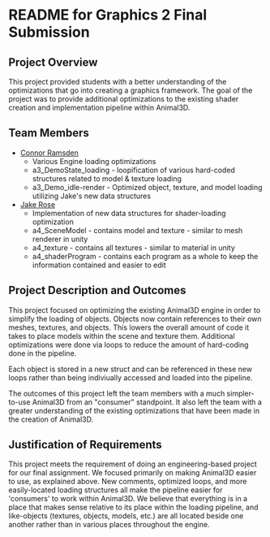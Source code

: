 # README for Graphics 2 Final Submission

## Project Overview

This project provided students with a better understanding of the optimizations that go into creating a graphics framework. The goal of the project was to provide additional optimizations to the existing shader creation and implementation pipeline within Animal3D.

## Team Members

* [Connor Ramsden](https://github.com/connorramsden)
  * Various Engine loading optimizations
  * a3_DemoState_loading - loopification of various hard-coded structures related to model & texture loading
  * a3_Demo_idle-render - Optimized object, texture, and model loading utilizing Jake's new data structures
* [Jake Rose](https://github.com/Jacob-Rose)
  * Implementation of new data structures for shader-loading optimization
  * a4_SceneModel - contains model and texture  - similar to mesh renderer in unity
  * a4_texture - contains all textures - similar to material in unity
  * a4_shaderProgram - contains each program as a whole to keep the information contained and easier to edit

## Project Description and Outcomes

This project focused on optimizing the existing Animal3D engine in order to simplify the loading of objects. Objects now contain references to their own meshes, textures, and objects. This lowers the overall amount of code it takes to place models within the scene and texture them. Additional optimizations were done via loops to reduce the amount of hard-coding done in the pipeline.

Each object is stored in a new struct and can be referenced in these new loops rather than being indiviually accessed and loaded into the pipeline.

The outcomes of this project left the team members with a much simpler-to-use Animal3D from an "consumer" standpoint. It also left the team with a greater understanding of the existing optimizations that have been made in the creation of Animal3D.

## Justification of Requirements

This project meets the requirement of doing an engineering-based project for our final assignment. We focused primarily on making Animal3D easier to use, as explained above. New comments, optimized loops, and more easily-located loading structures all make the pipeline easier for 'consumers' to work within Animal3D. We believe that everything is in a place that makes sense relative to its place within the loading pipeline, and like-objects (textures, objects, models, etc.) are all located beside one another rather than in various places throughout the engine.
